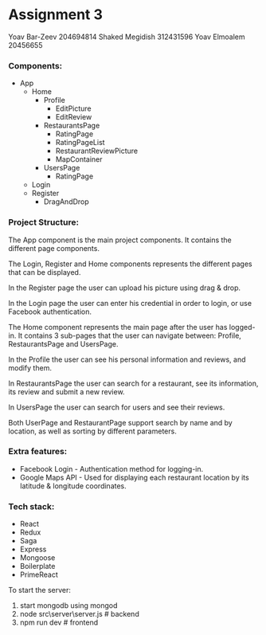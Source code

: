 # Assignment 3

Yoav Bar-Zeev 204694814
Shaked Megidish 312431596
Yoav Elmoalem 20456655

### Components:
* App
    * Home
        * Profile
            * EditPicture
            * EditReview
        * RestaurantsPage
            * RatingPage
            * RatingPageList
            * RestaurantReviewPicture
            * MapContainer
        * UsersPage
            * RatingPage
    * Login
    * Register
        * DragAndDrop

### Project Structure:
The App component is the main project components. It contains the different page components.

The Login, Register and Home components represents the different pages that can be displayed.

In the Register page the user can upload his picture using drag & drop.

In the Login page the user can enter his credential in order to login, or use Facebook authentication.

The Home component represents the main page after the user has logged-in.
It contains 3 sub-pages that the user can navigate between: Profile, RestaurantsPage and UsersPage.

In the Profile the user can see his personal information and reviews, and modify them.

In RestaurantsPage the user can search for a restaurant, see its information, its review and submit a new review.

In UsersPage the user can search for users and see their reviews. 

Both UserPage and RestaurantPage support search by name and by location, as well as sorting by different parameters.

### Extra features:
* Facebook Login - Authentication method for logging-in.
* Google Maps API - Used for displaying each restaurant location by its latitude & longitude coordinates.

### Tech stack:
* React
* Redux
* Saga
* Express
* Mongoose
* Boilerplate
* PrimeReact

To start the server:
1. start mongodb using mongod
2. node src\server\server.js # backend
3. npm run dev # frontend